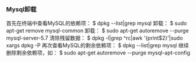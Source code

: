 ### Mysql卸载

首先在终端中查看MySQL的依赖项：
$ dpkg --list|grep mysql
卸载： 
$ sudo apt-get remove mysql-common
卸载：
$ sudo apt-get autoremove --purge mysql-server-5.7
清除残留数据：
$ dpkg -l|grep ^rc|awk '{print$2}'|sudo xargs dpkg -P
再次查看MySQL的剩余依赖项：
$ dpkg --list|grep mysql
继续删除剩余依赖项，如：
$ sudo apt-get autoremove --purge mysql-apt-config


